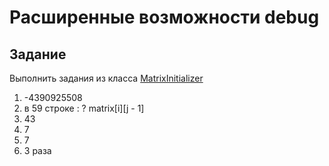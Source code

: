 # Расширенные возможности debug


## Задание

Выполнить задания из класса [MatrixInitializer](src/main/java/ru/urfu/MatrixInitializer.java)


<ol>
<li>-4390925508</li>
<li>в 59 строке : ? matrix[i][j - 1]</li>
<li>43</li>
<li>7</li>
<li>7</li>
<li>3 раза</li>
</ol>
